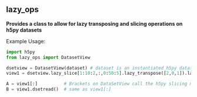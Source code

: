 ## lazy_ops

<strong>Provides a class to allow for lazy transposing and slicing operations on h5py datasets </strong>

Example Usage:

```python
import h5py
from lazy_ops import DatasetView

dsetview = DatasetView(dataset) # dataset is an instantiated h5py dataset
view1 = dsetview.lazy_slice[1:10:2,:,0:50:5].lazy_transpose([2,0,1]).lazy_slice[25:55,1,1:4:1,:].lazy_transpose()

A = view1[:]          # Brackets on DataSetView call the h5py slicing method, that returns the data
B = view1.dsetread()  # same as view1[:]

```



